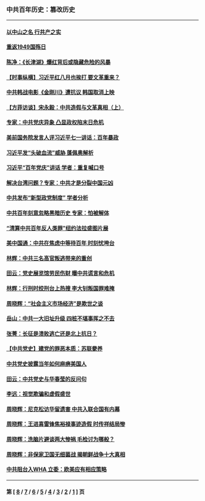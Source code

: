 ### 中共百年历史：篡改历史
---
#### [以中山之名 行共产之实](../../pages/nf1176115/n13346437.md?12290430) 
#### [重返1949国殇日](../../pages/nf1176115/n13346372.md?12290430) 
#### [陈净：《长津湖》爆红背后或隐藏危险的风暴](../../pages/nf1176115/n13314364.md?12290430) 
#### [【时事纵横】习近平红八月也挨打 要文革重来？](../../pages/nf1176115/n13231393.md?12290430) 
#### [中共韩战电影《金刚川》遭抗议 韩国取消上映](../../pages/nf1176115/n13219114.md?12290430) 
#### [【方菲访谈】宋永毅：中共造假与文革真相（上）](../../pages/nf1176115/n13200760.md?12290430) 
#### [专家：中共党庆异象 凸显政权陷末日危机](../../pages/nf1176115/n13067084.md?12290430) 
#### [美前国务院发言人评习近平七一讲话：百年暴政](../../pages/nf1176115/n13066986.md?12290430) 
#### [习近平发“头破血流”威胁 蓬佩奥解析](../../pages/nf1176115/n13063604.md?12290430) 
#### [习近平“百年党庆”讲话 学者：重复喊口号](../../pages/nf1176115/n13061411.md?12290430) 
#### [解决台湾问题？专家：中共才是分裂中国元凶](../../pages/nf1176115/n13060811.md?12290430) 
#### [中共发布“新型政党制度” 学者分析](../../pages/nf1176115/n13056354.md?12290430) 
#### [中共百年刻意忽略黑暗历史 专家：怕被解体](../../pages/nf1176115/n13056056.md?12290430) 
#### [“清算中共百年反人类罪”纽约法拉盛图片展](../../pages/nf1176115/n13052220.md?12290430) 
#### [美中国通：中共在焦虑中等待百年 时刻忧垮台](../../pages/nf1176115/n13048820.md?12290430) 
#### [林辉：中共三名高官叛逃带来的重创](../../pages/nf1176115/n13035206.md?12290430) 
#### [田云：党史展览馆劳民伤财 曝中共谎言和危机](../../pages/nf1176115/n13033900.md?12290430) 
#### [林辉：行刑时绞刑台上热搜 李大钊叛国罪难掩](../../pages/nf1176115/n13031965.md?12290430) 
#### [周晓辉：“社会主义市场经济”是欺世之谈](../../pages/nf1176115/n13024090.md?12290430) 
#### [岳山：中共一大旧址升级 四桩不堪事挥之不去](../../pages/nf1176115/n13021697.md?12290430) 
#### [张菁：长征是溃败逃亡还是北上抗日？](../../pages/nf1176115/n13020585.md?12290430) 
#### [【中共党史】建党的罪恶本质：苏联豢养](../../pages/nf1176115/n13011888.md?12290430) 
#### [中共党史披露当年如何麻痹美国人](../../pages/nf1176115/n12966400.md?12290430) 
#### [田云：中共党史与华春莹的反问句](../../pages/nf1176115/n12765178.md?12290430) 
#### [李远：视觉欺骗和虚假盛世](../../pages/nf1176115/n12993376.md?12290430) 
#### [周晓辉：尼克松访华留遗害 中共入联合国有内幕](../../pages/nf1176115/n12991422.md?12290430) 
#### [周晓辉：王进喜雷锋焦裕禄事迹造假 时传祥结局惨](../../pages/nf1176115/n12985497.md?12290430) 
#### [周晓辉：洗脑片避谈两大惨祸 毛检讨为哪般？](../../pages/nf1176115/n12971285.md?12290430) 
#### [周晓辉：非保家卫国无细菌战 揭朝鲜战争十大真相](../../pages/nf1176115/n12954161.md?12290430) 
#### [中共阻台入WHA 立委：欧美应有相应策略](../../pages/nf1176115/n12939343.md?12290430) 

---
#### 第 [ [8](./8.md?12290430) / [7](./7.md?12290430) / [6](./6.md?12290430) / [5](./5.md?12290430) / [4](./4.md?12290430) / [3](./3.md?12290430) / [2](./2.md?12290430) / [1](./1.md?12290430) ] 页

